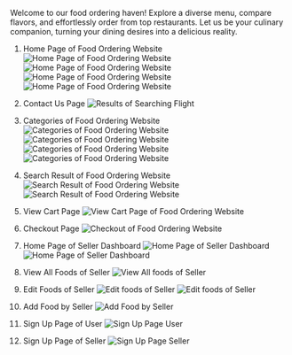 Welcome to our food ordering haven! Explore a diverse menu, compare flavors, and effortlessly order from top restaurants. Let us be your culinary companion, turning your dining desires into a delicious reality.

1. Home Page of Food Ordering Website
![Home Page of Food Ordering Website](./frontend/public/SS/ss1.png)
![Home Page of Food Ordering Website](./frontend/public/SS/ss2.png)
![Home Page of Food Ordering Website](./frontend/public/SS/ss3.png)
![Home Page of Food Ordering Website](./frontend/public/SS/ss4.png)

2. Contact Us Page
![Results of Searching Flight](front-end/public/SS/ss5.png)

3. Categories of Food Ordering Website
![Categories of Food Ordering Website](./frontend/public/SS/ss9.png)
![Categories of Food Ordering Website](./frontend/public/SS/ss10.png)
![Categories of Food Ordering Website](./frontend/public/SS/ss11.png)
![Categories of Food Ordering Website](./frontend/public/SS/ss12.png)

4. Search Result of Food Ordering Website
![Search Result of Food Ordering Website](./frontend/public/SS/ss13.png)
![Search Result of Food Ordering Website](./frontend/public/SS/ss14.png)

5. View Cart Page
![View Cart Page of Food Ordering Website](./frontend/public/SS/ss15.png)

6. Checkout Page
![Checkout of Food Ordering Website](./frontend/Public/SS/ss16.png)

7. Home Page of Seller Dashboard
![Home Page of Seller Dashboard](./frontend/public/SS/ss17.png)
![Home Page of Seller Dashboard](./frontend/public/SS/ss18.png)

6. View All Foods of Seller
![View All foods of Seller ](./frontend/public/SS/ss19.png)

7. Edit Foods of Seller
![Edit foods of Seller ](./frontend/public/SS/ss20.png)
![Edit foods of Seller ](./frontend/public/SS/ss21.png)

8. Add Food by Seller
![Add Food by Seller](./frontend/public/SS/ss22.png)

9. Sign Up Page of User 
![Sign Up Page User](./frontend/public/SS/ss8.png)

10. Sign Up Page of Seller
![Sign Up Page Seller](./frontend/public/SS/ss6.png)



